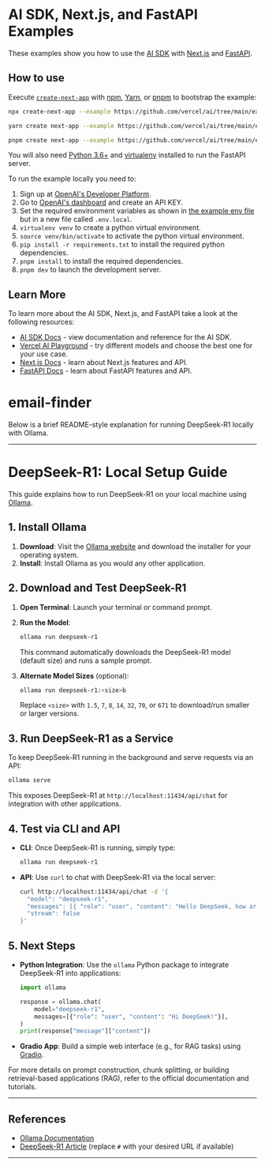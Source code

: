 # AI SDK, Next.js, and FastAPI Examples

These examples show you how to use the [AI SDK](https://sdk.vercel.ai/docs) with [Next.js](https://nextjs.org) and [FastAPI](https://fastapi.tiangolo.com).

## How to use

Execute [`create-next-app`](https://github.com/vercel/next.js/tree/canary/packages/create-next-app) with [npm](https://docs.npmjs.com/cli/init), [Yarn](https://yarnpkg.com/lang/en/docs/cli/create/), or [pnpm](https://pnpm.io) to bootstrap the example:

```bash
npx create-next-app --example https://github.com/vercel/ai/tree/main/examples/next-fastapi next-fastapi-app
```

```bash
yarn create next-app --example https://github.com/vercel/ai/tree/main/examples/next-fastapi next-fastapi-app
```

```bash
pnpm create next-app --example https://github.com/vercel/ai/tree/main/examples/next-fastapi next-fastapi-app
```

You will also need [Python 3.6+](https://www.python.org/downloads) and [virtualenv](https://virtualenv.pypa.io/en/latest/installation.html) installed to run the FastAPI server.

To run the example locally you need to:

1. Sign up at [OpenAI's Developer Platform](https://platform.openai.com/signup).
2. Go to [OpenAI's dashboard](https://platform.openai.com/account/api-keys) and create an API KEY.
3. Set the required environment variables as shown in [the example env file](./.env.local.example) but in a new file called `.env.local`.
4. `virtualenv venv` to create a python virtual environment.
5. `source venv/bin/activate` to activate the python virtual environment.
6. `pip install -r requirements.txt` to install the required python dependencies.
7. `pnpm install` to install the required dependencies.
8. `pnpm dev` to launch the development server.

## Learn More

To learn more about the AI SDK, Next.js, and FastAPI take a look at the following resources:

- [AI SDK Docs](https://sdk.vercel.ai/docs) - view documentation and reference for the AI SDK.
- [Vercel AI Playground](https://play.vercel.ai) - try different models and choose the best one for your use case.
- [Next.js Docs](https://nextjs.org/docs) - learn about Next.js features and API.
- [FastAPI Docs](https://fastapi.tiangolo.com) - learn about FastAPI features and API.

# email-finder

Below is a brief README-style explanation for running DeepSeek-R1 locally with Ollama.

---

# DeepSeek-R1: Local Setup Guide

This guide explains how to run DeepSeek-R1 on your local machine using [Ollama](https://ollama.ai).

## 1. Install Ollama

1. **Download**: Visit the [Ollama website](https://ollama.ai) and download the installer for your operating system.
2. **Install**: Install Ollama as you would any other application.

## 2. Download and Test DeepSeek-R1

1. **Open Terminal**: Launch your terminal or command prompt.
2. **Run the Model**:

   ```bash
   ollama run deepseek-r1
   ```

   This command automatically downloads the DeepSeek-R1 model (default size) and runs a sample prompt.

3. **Alternate Model Sizes** (optional):
   ```bash
   ollama run deepseek-r1:<size>b
   ```
   Replace `<size>` with `1.5`, `7`, `8`, `14`, `32`, `70`, or `671` to download/run smaller or larger versions.

## 3. Run DeepSeek-R1 as a Service

To keep DeepSeek-R1 running in the background and serve requests via an API:

```bash
ollama serve
```

This exposes DeepSeek-R1 at `http://localhost:11434/api/chat` for integration with other applications.

## 4. Test via CLI and API

- **CLI**: Once DeepSeek-R1 is running, simply type:
  ```bash
  ollama run deepseek-r1
  ```
- **API**: Use `curl` to chat with DeepSeek-R1 via the local server:
  ```bash
  curl http://localhost:11434/api/chat -d '{
    "model": "deepseek-r1",
    "messages": [{ "role": "user", "content": "Hello DeepSeek, how are you?" }],
    "stream": false
  }'
  ```

## 5. Next Steps

- **Python Integration**: Use the `ollama` Python package to integrate DeepSeek-R1 into applications:

  ```python
  import ollama

  response = ollama.chat(
      model="deepseek-r1",
      messages=[{"role": "user", "content": "Hi DeepSeek!"}],
  )
  print(response["message"]["content"])
  ```

- **Gradio App**: Build a simple web interface (e.g., for RAG tasks) using [Gradio](https://gradio.app).

For more details on prompt construction, chunk splitting, or building retrieval-based applications (RAG), refer to the official documentation and tutorials.

---

## References

- [Ollama Documentation](https://ollama.ai)
- [DeepSeek-R1 Article](#) (replace `#` with your desired URL if available)

---
